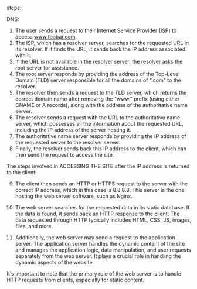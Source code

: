 steps:

DNS:

1. The user sends a request to their Internet Service Provider (ISP) to access www.foobar.com.
2. The ISP, which has a resolver server, searches for the requested URL in its resolver. If it finds the URL, it sends back the IP address associated with it.
3. If the URL is not available in the resolver server, the resolver asks the root server for assistance.
4. The root server responds by providing the address of the Top-Level Domain (TLD) server responsible for all the domains of ".com" to the resolver.
5. The resolver then sends a request to the TLD server, which returns the correct domain name after removing the "www." prefix (using either CNAME or A records), along with the address of the authoritative name server.
6. The resolver sends a request with the URL to the authoritative name server, which possesses all the information about the requested URL, including the IP address of the server hosting it.
7. The authoritative name server responds by providing the IP address of the requested server to the resolver server.
8. Finally, the resolver sends back this IP address to the client, which can then send the request to access the site.

The steps involved in ACCESSING THE SITE after the IP address is returned to the client:

9. The client then sends an HTTP or HTTPS request to the server with the correct IP address, which in this case is 8.8.8.8. This server is the one hosting the web server software, such as Nginx.

10. The web server searches for the requested data in its static database. If the data is found, it sends back an HTTP response to the client. The data requested through HTTP typically includes HTML, CSS, JS, images, files, and more.

11. Additionally, the web server may send a request to the application server. The application server handles the dynamic content of the site and manages the application logic, data manipulation, and user requests separately from the web server. It plays a crucial role in handling the dynamic aspects of the website.

It's important to note that the primary role of the web server is to handle HTTP requests from clients, especially for static content.
